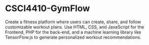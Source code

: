 # CSCI4410-GymFlow
Create a fitness platform where users can create, share, and follow customizable workout plans.  Use HTML, CSS, and JavaScript for the Frontend, PHP for the back-end, and a machine learning library like  TensorFlow.js to generate personalized workout recommendations.
